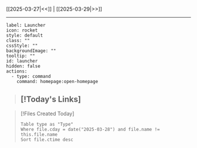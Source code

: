 [[2025-03-27|<<]] | [[2025-03-29|>>]]

---

```meta-bind-button
label: Launcher
icon: rocket
style: default
class: ""
cssStyle: ""
backgroundImage: ""
tooltip: ""
id: launcher
hidden: false
actions:
  - type: command
    command: homepage:open-homepage

```

>[!Today's Links]
> -

>[!Files Created Today]
>```dataview
>Table type as "Type"
>Where file.cday = date("2025-03-28") and file.name != this.file.name
>Sort file.ctime desc
>```
